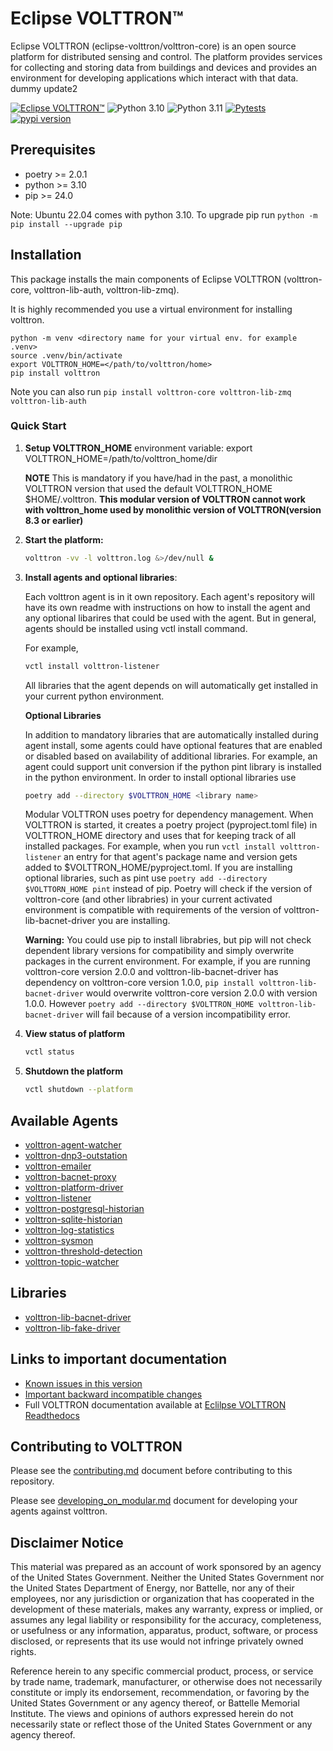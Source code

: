 # Eclipse VOLTTRON™

Eclipse VOLTTRON (eclipse-volttron/volttron-core) is an open source platform for distributed sensing and control. The platform provides services for collecting and storing data from buildings and devices and provides an environment for developing applications which interact with that data. dummy update2

[![Eclipse VOLTTRON™](https://img.shields.io/badge/Eclips%20VOLTTRON--red.svg)](https://volttron.readthedocs.io/en/latest/)
![Python 3.10](https://img.shields.io/badge/python-3.10-blue.svg)
![Python 3.11](https://img.shields.io/badge/python-3.11-blue.svg)
[![Pytests](https://github.com/eclipse-volttron/volttron-core/actions/workflows/run-tests.yml/badge.svg)](https://github.com/eclipse-volttron/volttron-core/actions/workflows/run-tests.yml)
[![pypi version](https://img.shields.io/pypi/v/volttron.svg)](https://pypi.org/project/volttron/)

## Prerequisites

- poetry >= 2.0.1
- python >= 3.10
- pip >= 24.0

Note: Ubuntu 22.04 comes with python 3.10. To upgrade pip run ```python -m pip install --upgrade pip```

## Installation

This package installs the main components of Eclipse VOLTTRON (volttron-core, volttron-lib-auth, volttron-lib-zmq).

It is highly recommended you use a virtual environment for installing volttron.

```shell
python -m venv <directory name for your virtual env. for example .venv>
source .venv/bin/activate
export VOLTTRON_HOME=</path/to/volttron/home>
pip install volttron
```

Note you can also run ```pip install volttron-core volttron-lib-zmq volttron-lib-auth```

### Quick Start

 1. **Setup VOLTTRON_HOME** environment variable: export VOLTTRON_HOME=/path/to/volttron_home/dir

    **NOTE** This is mandatory if you have/had in the past, a monolithic    VOLTTRON version that used the default VOLTTRON_HOME $HOME/.volttron. **This modular version of VOLTTRON cannot work with volttron_home used by monolithic version of VOLTTRON(version 8.3 or earlier)**

 1. **Start the platform:**

    ```bash
    volttron -vv -l volttron.log &>/dev/null &
    ```

 1. **Install agents and optional libraries**:

    Each volttron agent is in it own repository. Each agent's repository will have its own readme with instructions on how to install the agent and any optional libarires that could be used with the agent. But in general, agents should be installed using vctl install command. 
    
    For example, 
    ```bash
    vctl install volttron-listener
    ```

    All libraries that the agent depends on will automatically get installed in your current python environment.
    
    **Optional Libraries**

    In addition to mandatory libraries that are automatically installed during agent install, some agents could have optional features that are enabled or disabled based on availability of additional libraries. For example, an agent could support unit conversion if the python pint library is installed in the python environment. In order to install optional libraries use
    ```bash
    poetry add --directory $VOLTTRON_HOME <library name>
    ```
    
    Modular VOLTTRON uses poetry for dependency management. When VOLTTRON is started, it creates a poetry project (pyproject.toml file) in VOLTTRON_HOME directory and uses that for keeping track of all installed packages. For example, when you run ```vctl install volttron-listener``` an entry for that agent's package name and version gets added to $VOLTTRON_HOME/pyproject.toml.
    If you are installing optional libraries, such as pint use ```poetry add --directory $VOLTTORN_HOME pint``` instead of pip.  Poetry will check if the version of volttron-core (and other librabries) in your current activated environment is compatible with requirements of the version of volttron-lib-bacnet-driver you are installing.

    **Warning:** You could use pip to install librabries, but pip will not check dependent library versions for compatibility and simply overwrite packages in the current environment. For example, if you are running volttron-core version 2.0.0 and volttron-lib-bacnet-driver has dependency on volttron-core version 1.0.0, ```pip install volttron-lib-bacnet-driver``` would overwrite volttron-core version 2.0.0 with version 1.0.0. However ```poetry add --directory $VOLTTRON_HOME volttron-lib-bacnet-driver``` will fail because of a version incompatibility error.
    


 1. **View status of platform**

    ```bash
    vctl status
    ```

 1. **Shutdown the platform**

    ```bash
    vctl shutdown --platform
    ```

## Available Agents

- [volttron-agent-watcher](https://github.com/eclipse-volttron/volttron-agent-watcher/tree/v10)
- [volttron-dnp3-outstation](https://github.com/eclipse-volttron/volttron-dnp3-outstation/tree/v10)
- [volttron-emailer](https://github.com/eclipse-volttron/volttron-emailer/tree/v10)
- [volttron-bacnet-proxy](https://github.com/eclipse-volttron/volttron-bacnet-proxy/tree/v10)
- [volttron-platform-driver](https://github.com/eclipse-volttron/volttron-platform-driver/tree/v10)
- [volttron-listener](https://github.com/eclipse-volttron/volttron-listener/tree/v10)
- [volttron-postgresql-historian](https://github.com/eclipse-volttron/volttron-postgresql-historian/tree/v10)
- [volttron-sqlite-historian](https://github.com/eclipse-volttron/volttron-sqlite-historian/tree/v10)
- [volttron-log-statistics](https://github.com/eclipse-volttron/volttron-log-statistics/tree/v10)
- [volttron-sysmon](https://github.com/eclipse-volttron/volttron-sysmon/tree/v10)
- [volttron-threshold-detection](https://github.com/eclipse-volttron/volttron-threshold-detection/tree/v10)
- [volttron-topic-watcher](https://github.com/eclipse-volttron/volttron-topic-watcher/tree/v10)

## Libraries

- [volttron-lib-bacnet-driver](https://github.com/eclipse-volttron/volttron-lib-bacnet-driver/tree/v10)
- [volttron-lib-fake-driver](https://github.com/eclipse-volttron/volttron-lib-fake-driver/tree/v10)

## Links to important documentation

- [Known issues in this version](https://github.com/eclipse-volttron/volttron-core/labels/2.0.0rc0)
- [Important backward incompatible changes](backward_incompatible_features.md)
- Full VOLTTRON documentation available at [Eclilpse VOLTTRON Readthedocs](https://eclipse-volttron.readthedocs.io)

## Contributing to VOLTTRON

Please see the [contributing.md](CONTRIBUTING.md) document before contributing to this repository.

Please see [developing_on_modular.md](DEVELOPING_ON_MODULAR.md) document for developing your agents against volttron.

## Disclaimer Notice

This material was prepared as an account of work sponsored by an agency of the
United States Government.  Neither the United States Government nor the United
States Department of Energy, nor Battelle, nor any of their employees, nor any
jurisdiction or organization that has cooperated in the development of these
materials, makes any warranty, express or implied, or assumes any legal
liability or responsibility for the accuracy, completeness, or usefulness or any
information, apparatus, product, software, or process disclosed, or represents
that its use would not infringe privately owned rights.

Reference herein to any specific commercial product, process, or service by
trade name, trademark, manufacturer, or otherwise does not necessarily
constitute or imply its endorsement, recommendation, or favoring by the United
States Government or any agency thereof, or Battelle Memorial Institute. The
views and opinions of authors expressed herein do not necessarily state or
reflect those of the United States Government or any agency thereof.
